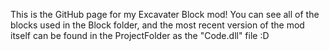 This is the GitHub page for my Excavater Block mod! You can see all of the blocks used in the Block folder, and the most recent version of the mod itself can be found in the ProjectFolder as the "Code.dll" file :D
